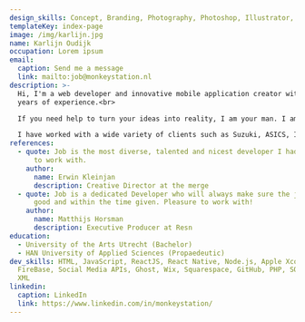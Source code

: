 ```yaml
---
design_skills: Concept, Branding, Photography, Photoshop, Illustrator, Video- & Audio Editing
templateKey: index-page
image: /img/karlijn.jpg
name: Karlijn Oudijk
occupation: Lorem ipsum
email:
  caption: Send me a message
  link: mailto:job@monkeystation.nl
description: >-
  Hi, I'm a web developer and innovative mobile application creator with over 15
  years of experience.<br>

  If you need help to turn your ideas into reality, I am your man. I am what you would call a "one-stop shop", having considerable experience in the technical realisation and a good understanding of the creative side of the process.<br>

  I have worked with a wide variety of clients such as Suzuki, ASICS, IKEA, TomTom, Brooks, KLM and many more.
references:
  - quote: Job is the most diverse, talented and nicest developer I had the pleasure
      to work with.
    author:
      name: Erwin Kleinjan
      description: Creative Director at the merge
  - quote: Job is a dedicated Developer who will always make sure the job is done
      good and within the time given. Pleasure to work with!
    author:
      name: Matthijs Horsman
      description: Executive Producer at Resn
education:
  - University of the Arts Utrecht (Bachelor)
  - HAN University of Applied Sciences (Propaedeutic)
dev_skills: HTML, JavaScript, ReactJS, React Native, Node.js, Apple Xcode,
  FireBase, Social Media APIs, Ghost, Wix, Squarespace, GitHub, PHP, SQL, JSON,
  XML
linkedin:
  caption: LinkedIn
  link: https://www.linkedin.com/in/monkeystation/
---
```

